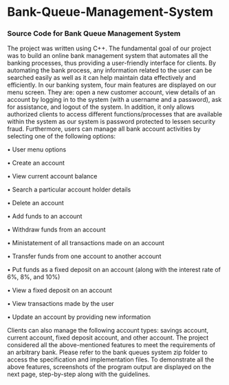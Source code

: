 # Bank-Queue-Management-System
### Source Code for Bank Queue Management System
The project was written using C++. The fundamental goal of our project was to build an online bank management system that automates all the banking processes, thus providing a user-friendly interface for clients. 
By automating the bank process, any information related to the user can be searched easily as well as it can help maintain data effectively and efficiently. 
In our banking system, four main features are displayed on our menu screen. They are: open a new customer account, view details of an account by logging in to
the system (with a username and a password), ask for assistance, and logout of the system. 
In addition, it only allows authorized clients to access different functions/processes that are available within the system as our system is password protected to lessen security fraud. 
Furthermore, users can manage all bank account activities by selecting one of the following options:

•	User menu options

•	Create an account

•	View current account balance

•	Search a particular account holder details

•	Delete an account

•	Add funds to an account

•	Withdraw funds from an account

•	Ministatement of all transactions made on an account

•	Transfer funds from one account to another account

•	Put funds as a fixed deposit on an account (along with the interest rate of 6%, 8%, and 10%)

•	View a fixed deposit on an account

•	View transactions made by the user

•	Update an account by providing new information

Clients can also manage the following account types: savings account, current account, fixed deposit account, and other account. The project considered all the above-mentioned features to meet the requirements of an arbitrary bank. Please refer to the bank queues system zip folder to access the specification and implementation files. To demonstrate all the above features, screenshots of the program output are displayed on the next page, step-by-step along with the guidelines. 
